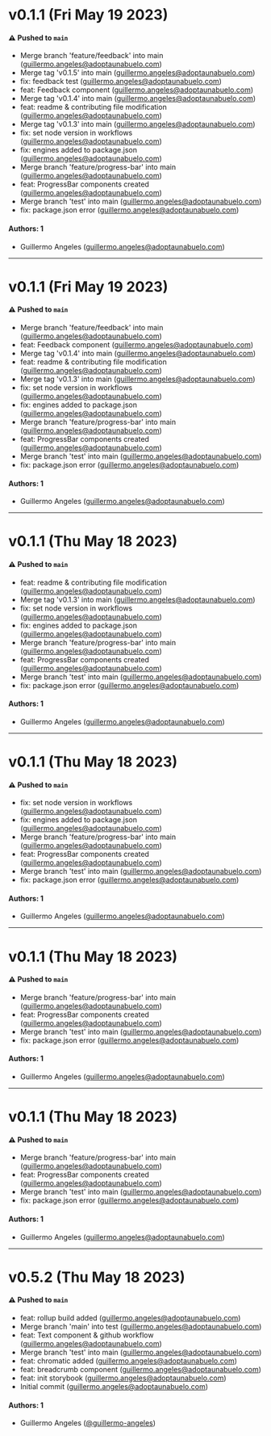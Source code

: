# v0.1.1 (Fri May 19 2023)

#### ⚠️ Pushed to `main`

- Merge branch 'feature/feedback' into main (guillermo.angeles@adoptaunabuelo.com)
- Merge tag 'v0.1.5' into main (guillermo.angeles@adoptaunabuelo.com)
- fix: feedback test (guillermo.angeles@adoptaunabuelo.com)
- feat: Feedback component (guillermo.angeles@adoptaunabuelo.com)
- Merge tag 'v0.1.4' into main (guillermo.angeles@adoptaunabuelo.com)
- feat: readme & contributing file modification (guillermo.angeles@adoptaunabuelo.com)
- Merge tag 'v0.1.3' into main (guillermo.angeles@adoptaunabuelo.com)
- fix: set node version in workflows (guillermo.angeles@adoptaunabuelo.com)
- fix: engines added to package.json (guillermo.angeles@adoptaunabuelo.com)
- Merge branch 'feature/progress-bar' into main (guillermo.angeles@adoptaunabuelo.com)
- feat: ProgressBar components created (guillermo.angeles@adoptaunabuelo.com)
- Merge branch 'test' into main (guillermo.angeles@adoptaunabuelo.com)
- fix: package.json error (guillermo.angeles@adoptaunabuelo.com)

#### Authors: 1

- Guillermo Angeles (guillermo.angeles@adoptaunabuelo.com)

---

# v0.1.1 (Fri May 19 2023)

#### ⚠️ Pushed to `main`

- Merge branch 'feature/feedback' into main (guillermo.angeles@adoptaunabuelo.com)
- feat: Feedback component (guillermo.angeles@adoptaunabuelo.com)
- Merge tag 'v0.1.4' into main (guillermo.angeles@adoptaunabuelo.com)
- feat: readme & contributing file modification (guillermo.angeles@adoptaunabuelo.com)
- Merge tag 'v0.1.3' into main (guillermo.angeles@adoptaunabuelo.com)
- fix: set node version in workflows (guillermo.angeles@adoptaunabuelo.com)
- fix: engines added to package.json (guillermo.angeles@adoptaunabuelo.com)
- Merge branch 'feature/progress-bar' into main (guillermo.angeles@adoptaunabuelo.com)
- feat: ProgressBar components created (guillermo.angeles@adoptaunabuelo.com)
- Merge branch 'test' into main (guillermo.angeles@adoptaunabuelo.com)
- fix: package.json error (guillermo.angeles@adoptaunabuelo.com)

#### Authors: 1

- Guillermo Angeles (guillermo.angeles@adoptaunabuelo.com)

---

# v0.1.1 (Thu May 18 2023)

#### ⚠️ Pushed to `main`

- feat: readme & contributing file modification (guillermo.angeles@adoptaunabuelo.com)
- Merge tag 'v0.1.3' into main (guillermo.angeles@adoptaunabuelo.com)
- fix: set node version in workflows (guillermo.angeles@adoptaunabuelo.com)
- fix: engines added to package.json (guillermo.angeles@adoptaunabuelo.com)
- Merge branch 'feature/progress-bar' into main (guillermo.angeles@adoptaunabuelo.com)
- feat: ProgressBar components created (guillermo.angeles@adoptaunabuelo.com)
- Merge branch 'test' into main (guillermo.angeles@adoptaunabuelo.com)
- fix: package.json error (guillermo.angeles@adoptaunabuelo.com)

#### Authors: 1

- Guillermo Angeles (guillermo.angeles@adoptaunabuelo.com)

---

# v0.1.1 (Thu May 18 2023)

#### ⚠️ Pushed to `main`

- fix: set node version in workflows (guillermo.angeles@adoptaunabuelo.com)
- fix: engines added to package.json (guillermo.angeles@adoptaunabuelo.com)
- Merge branch 'feature/progress-bar' into main (guillermo.angeles@adoptaunabuelo.com)
- feat: ProgressBar components created (guillermo.angeles@adoptaunabuelo.com)
- Merge branch 'test' into main (guillermo.angeles@adoptaunabuelo.com)
- fix: package.json error (guillermo.angeles@adoptaunabuelo.com)

#### Authors: 1

- Guillermo Angeles (guillermo.angeles@adoptaunabuelo.com)

---

# v0.1.1 (Thu May 18 2023)

#### ⚠️ Pushed to `main`

- Merge branch 'feature/progress-bar' into main (guillermo.angeles@adoptaunabuelo.com)
- feat: ProgressBar components created (guillermo.angeles@adoptaunabuelo.com)
- Merge branch 'test' into main (guillermo.angeles@adoptaunabuelo.com)
- fix: package.json error (guillermo.angeles@adoptaunabuelo.com)

#### Authors: 1

- Guillermo Angeles (guillermo.angeles@adoptaunabuelo.com)

---

# v0.1.1 (Thu May 18 2023)

#### ⚠️ Pushed to `main`

- Merge branch 'feature/progress-bar' into main (guillermo.angeles@adoptaunabuelo.com)
- feat: ProgressBar components created (guillermo.angeles@adoptaunabuelo.com)
- Merge branch 'test' into main (guillermo.angeles@adoptaunabuelo.com)
- fix: package.json error (guillermo.angeles@adoptaunabuelo.com)

#### Authors: 1

- Guillermo Angeles (guillermo.angeles@adoptaunabuelo.com)

---

# v0.5.2 (Thu May 18 2023)

#### ⚠️ Pushed to `main`

- feat: rollup build added (guillermo.angeles@adoptaunabuelo.com)
- Merge branch 'main' into test (guillermo.angeles@adoptaunabuelo.com)
- feat: Text component & github workflow (guillermo.angeles@adoptaunabuelo.com)
- Merge branch 'test' into main (guillermo.angeles@adoptaunabuelo.com)
- feat: chromatic added (guillermo.angeles@adoptaunabuelo.com)
- feat: breadcrumb component (guillermo.angeles@adoptaunabuelo.com)
- feat: init storybook (guillermo.angeles@adoptaunabuelo.com)
- Initial commit (guillermo.angeles@adoptaunabuelo.com)

#### Authors: 1

- Guillermo Angeles ([@guillermo-angeles](https://github.com/guillermo-angeles))

